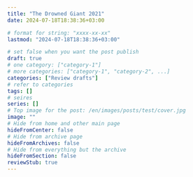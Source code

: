 ```yaml
---
title: "The Drowned Giant 2021"
date: 2024-07-18T18:38:36+03:00

# format for string: "xxxx-xx-xx"
lastmod: "2024-07-18T18:38:36+03:00"

# set false when you want the post publish
draft: true
# one category: ["category-1"]
# more categories: ["category-1", "category-2", ...]
categories: ["Review drafts"]
# refer to categories
tags: []
# seires
series: []
# Top image for the post: /en/images/posts/test/cover.jpg
image: ""
# Hide from home and other main page
hideFromCenter: false
# Hide from archive page
hideFromArchives: false
# Hide from everything but the archive
hideFromSection: false
reviewStub: true
---
```


<!--more-->